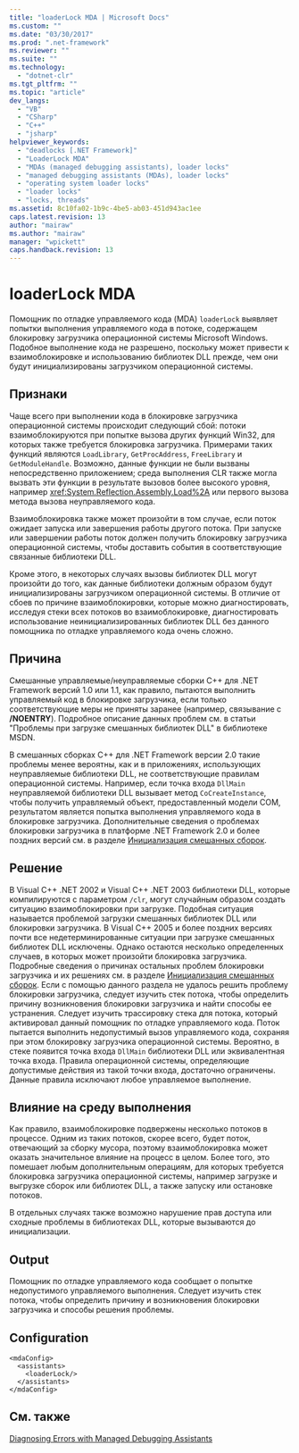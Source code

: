 ```yaml
---
title: "loaderLock MDA | Microsoft Docs"
ms.custom: ""
ms.date: "03/30/2017"
ms.prod: ".net-framework"
ms.reviewer: ""
ms.suite: ""
ms.technology: 
  - "dotnet-clr"
ms.tgt_pltfrm: ""
ms.topic: "article"
dev_langs: 
  - "VB"
  - "CSharp"
  - "C++"
  - "jsharp"
helpviewer_keywords: 
  - "deadlocks [.NET Framework]"
  - "LoaderLock MDA"
  - "MDAs (managed debugging assistants), loader locks"
  - "managed debugging assistants (MDAs), loader locks"
  - "operating system loader locks"
  - "loader locks"
  - "locks, threads"
ms.assetid: 8c10fa02-1b9c-4be5-ab03-451d943ac1ee
caps.latest.revision: 13
author: "mairaw"
ms.author: "mairaw"
manager: "wpickett"
caps.handback.revision: 13
---
```

# loaderLock MDA
Помощник по отладке управляемого кода \(MDA\) `loaderLock` выявляет попытки выполнения управляемого кода в потоке, содержащем блокировку загрузчика операционной системы Microsoft Windows.  Подобное выполнение кода не разрешено, поскольку может привести к взаимоблокировке и использованию библиотек DLL прежде, чем они будут инициализированы загрузчиком операционной системы.  
  
## Признаки  
 Чаще всего при выполнении кода в блокировке загрузчика операционной системы происходит следующий сбой: потоки взаимоблокируются при попытке вызова других функций Win32, для которых также требуется блокировка загрузчика.  Примерами таких функций являются `LoadLibrary`, `GetProcAddress`, `FreeLibrary` и `GetModuleHandle`.  Возможно, данные функции не были вызваны непосредственно приложением; среда выполнения CLR также могла вызвать эти функции в результате вызовов более высокого уровня, например <xref:System.Reflection.Assembly.Load%2A> или первого вызова метода вызова неуправляемого кода.  
  
 Взаимоблокировка также может произойти в том случае, если поток ожидает запуска или завершения работы другого потока.  При запуске или завершении работы поток должен получить блокировку загрузчика операционной системы, чтобы доставить события в соответствующие связанные библиотеки DLL.  
  
 Кроме этого, в некоторых случаях вызовы библиотек DLL могут произойти до того, как данные библиотеки должным образом будут инициализированы загрузчиком операционной системы.  В отличие от сбоев по причине взаимоблокировки, которые можно диагностировать, исследуя стеки всех потоков во взаимоблокировке, диагностировать использование неинициализированных библиотек DLL без данного помощника по отладке управляемого кода очень сложно.  
  
## Причина  
 Смешанные управляемые\/неуправляемые сборки C\+\+ для .NET Framework версий 1.0 или 1.1, как правило, пытаются выполнить управляемый код в блокировке загрузчика, если только соответствующие меры не приняты заранее \(например, связывание с **\/NOENTRY**\).  Подробное описание данных проблем см. в статьи "Проблемы при загрузке смешанных библиотек DLL" в библиотеке MSDN.  
  
 В смешанных сборках C\+\+ для .NET Framework версии 2.0 такие проблемы менее вероятны, как и в приложениях, использующих неуправляемые библиотеки DLL, не соответствующие правилам операционной системы.  Например, если точка входа `DllMain` неуправляемой библиотеки DLL вызывает метод `CoCreateInstance`, чтобы получить управляемый объект, предоставленный модели СОМ, результатом является попытка выполнения управляемого кода в блокировке загрузчика.  Дополнительные сведения о проблемах блокировки загрузчика в платформе .NET Framework 2.0 и более поздних версий см. в разделе [Инициализация смешанных сборок](../Topic/Initialization%20of%20Mixed%20Assemblies.md).  
  
## Решение  
 В Visual C\+\+ .NET 2002 и Visual C\+\+ .NET 2003 библиотеки DLL, которые компилируются с параметром `/clr`, могут случайным образом создать ситуацию взаимоблокировки при загрузке. Подобная ситуация называется проблемой загрузки смешанных библиотек DLL или блокировки загрузчика.  В Visual C\+\+ 2005 и более поздних версиях почти все недетерминированные ситуации при загрузке смешанных библиотек DLL исключены.  Однако остаются несколько определенных случаев, в которых может произойти блокировка загрузчика.  Подробные сведения о причинах остальных проблем блокировки загрузчика и их решениях см. в разделе [Инициализация смешанных сборок](../Topic/Initialization%20of%20Mixed%20Assemblies.md).  Если с помощью данного раздела не удалось решить проблему блокировки загрузчика, следует изучить стек потока, чтобы определить причину возникновения блокировки загрузчика и найти способы ее устранения.  Следует изучить трассировку стека для потока, который активировал данный помощник по отладке управляемого кода.  Поток пытается выполнить недопустимый вызов управляемого кода, сохраняя при этом блокировку загрузчика операционной системы.  Вероятно, в стеке появится точка входа `DllMain` библиотеки DLL или эквивалентная точка входа.  Правила операционной системы, определяющие допустимые действия из такой точки входа, достаточно ограничены.  Данные правила исключают любое управляемое выполнение.  
  
## Влияние на среду выполнения  
 Как правило, взаимоблокировке подвержены несколько потоков в процессе.  Одним из таких потоков, скорее всего, будет поток, отвечающий за сборку мусора, поэтому взаимоблокировка может оказать значительное влияние на процесс в целом.  Более того, это помешает любым дополнительным операциям, для которых требуется блокировка загрузчика операционной системы, например загрузке и выгрузке сборок или библиотек DLL, а также запуску или остановке потоков.  
  
 В отдельных случаях также возможно нарушение прав доступа или сходные проблемы в библиотеках DLL, которые вызываются до инициализации.  
  
## Output  
 Помощник по отладке управляемого кода сообщает о попытке недопустимого управляемого выполнения.  Следует изучить стек потока, чтобы определить причину и возникновения блокировки загрузчика и способы решения проблемы.  
  
## Configuration  
  
```  
<mdaConfig>  
  <assistants>  
    <loaderLock/>  
  </assistants>  
</mdaConfig>  
```  
  
## См. также  
 [Diagnosing Errors with Managed Debugging Assistants](../../../docs/framework/debug-trace-profile/diagnosing-errors-with-managed-debugging-assistants.md)